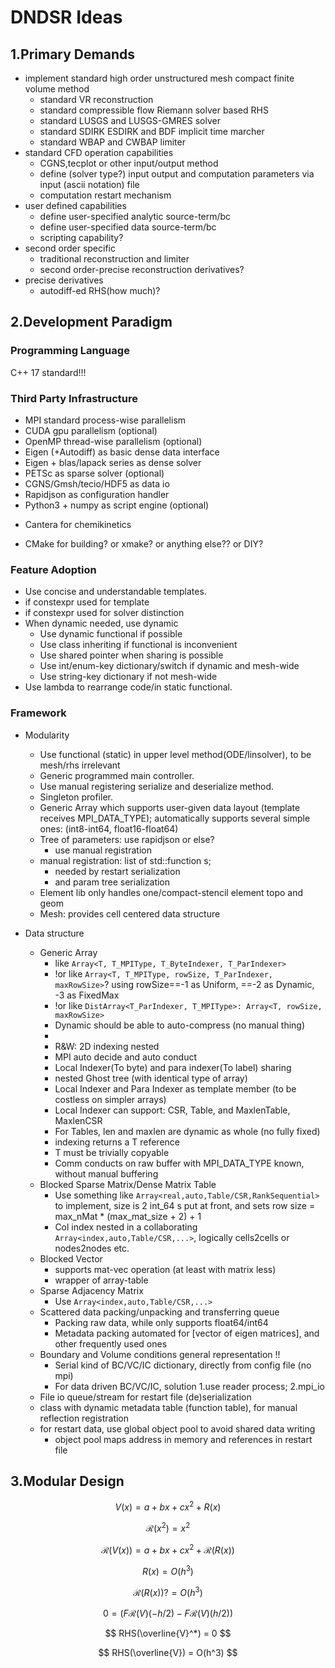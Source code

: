 # DNDSR Ideas

## 1.Primary Demands

- implement standard high order unstructured mesh compact finite volume method
  - standard VR reconstruction
  - standard compressible flow Riemann solver based RHS
  - standard LUSGS and LUSGS-GMRES solver
  - standard SDIRK ESDIRK and BDF implicit time marcher
  - standard WBAP and CWBAP limiter
- standard CFD operation capabilities
  - CGNS,tecplot or other input/output method
  - define (solver type?) input output and computation parameters via input (ascii notation) file
  - computation restart mechanism
- user defined capabilities
  - define user-specified analytic source-term/bc
  - define user-specified data source-term/bc
  - scripting capability?
- second order specific
  - traditional reconstruction and limiter
  - second order-precise reconstruction derivatives?
- precise derivatives
  - autodiff-ed RHS(how much)?

## 2.Development Paradigm

### Programming Language

C++ 17 standard!!!

### Third Party Infrastructure

- MPI standard process-wise parallelism
- CUDA gpu parallelism (optional)
- OpenMP thread-wise parallelism (optional)
- Eigen (+Autodiff) as basic dense data interface
- Eigen + blas/lapack series as dense solver
- PETSc as sparse solver (optional)
- CGNS/Gmsh/tecio/HDF5 as data io
- Rapidjson as configuration handler
- Python3 + numpy as script engine (optional)

+ Cantera for chemikinetics

- CMake for building? or xmake? or anything else?? or DIY?

### Feature Adoption

- Use concise and understandable templates.
- if constexpr used for template
- if constexpr used for solver distinction
- When dynamic needed, use dynamic
  - Use dynamic functional if possible
  - Use class inheriting if functional is inconvenient
  - Use shared pointer when sharing is possible
  - Use int/enum-key dictionary/switch if dynamic and mesh-wide
  - Use string-key dictionary if not mesh-wide
- Use lambda to rearrange code/in static functional.

### Framework

- Modularity
  - Use functional (static) in upper level method(ODE/linsolver), to be mesh/rhs irrelevant
  - Generic programmed main controller.
  - Use manual registering serialize and deserialize method.
  - Singleton profiler.
  - Generic Array which supports user-given data layout (template receives MPI_DATA_TYPE); automatically supports several simple ones: (int8-int64, float16-float64)
  - Tree of parameters: use rapidjson or else?
    - use manual registration
  - manual registration: list of std::function s;
    - needed by restart serialization
    - and param tree serialization
  - Element lib only handles one/compact-stencil element topo and geom
  - Mesh: provides cell centered data structure

- Data structure
  - Generic Array
    - like `Array<T, T_MPIType, T_ByteIndexer, T_ParIndexer>`
    - !or like `Array<T, T_MPIType, rowSize, T_ParIndexer, maxRowSize>`? using rowSize==-1 as Uniform, ==-2 as Dynamic, -3 as FixedMax
    - !or like `DistArray<T_ParIndexer, T_MPIType>: Array<T, rowSize, maxRowSize>`
    - Dynamic should be able to auto-compress (no manual thing)
    - 
    - R&W: 2D indexing nested
    - MPI auto decide and auto conduct
    - Local Indexer(To byte) and para indexer(To label) sharing
    - nested Ghost tree (with identical type of array)
    - Local Indexer and Para Indexer as template member (to be costless on simpler arrays)
    - Local Indexer can support: CSR, Table, and MaxlenTable, MaxlenCSR
    - For Tables, len and maxlen are dynamic as whole (no fully fixed)
    - indexing returns a T reference
    - T must be trivially copyable
    - Comm conducts on raw buffer with MPI_DATA_TYPE known, without manual buffering
  - Blocked Sparse Matrix/Dense Matrix Table
    - Use something like `Array<real,auto,Table/CSR,RankSequential>` to implement, size is 2 int_64 s put at front, and sets row size = max_nMat * (max_mat_size + 2) + 1
    - Col index nested in a collaborating `Array<index,auto,Table/CSR,...>`, logically cells2cells or nodes2nodes etc.
  - Blocked Vector
    - supports mat-vec operation (at least with matrix less)
    - wrapper of array-table
  - Sparse Adjacency Matrix
    - Use `Array<index,auto,Table/CSR,...>`
  - Scattered data packing/unpacking and transferring queue
    - Packing raw data, while only supports float64/int64
    - Metadata packing automated for [vector of eigen matrices], and other frequently used ones
  - Boundary and Volume conditions general representation !!
    - Serial kind of BC/VC/IC dictionary, directly from config file (no mpi)
    - For data driven BC/VC/IC, solution 1.use reader process; 2.mpi_io
  - File io queue/stream for restart file (de)serialization
  - class with dynamic metadata table (function table), for manual reflection registration
  - for restart data, use global object pool to avoid shared data writing
    - object pool maps address in memory and references in restart file
    
## 3.Modular Design




$$
V(x) = a + bx + cx^2 + R(x)
$$

$$
\mathcal{R}(x^2) = x^2
$$

$$
\mathcal{R}(V(x)) = a + bx + cx^2 + \mathcal{R}(R(x))
$$

$$
R(x) = O(h^3)
$$

$$
\mathcal{R}(R(x)) ?= O(h^3)
$$

$$
0 =(F\mathcal{R}(V)(-h/2)-F\mathcal{R}(V)(h/2))
$$

$$
RHS(\overline{V}^*) = 0
$$

$$
RHS(\overline{V}) = O(h^3)
$$
